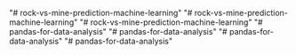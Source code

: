 "# rock-vs-mine-prediction-machine-learning" 
"# rock-vs-mine-prediction-machine-learning" 
"# rock-vs-mine-prediction-machine-learning" 
"# pandas-for-data-analysis" 
"# pandas-for-data-analysis" 
"# pandas-for-data-analysis" 
"# pandas-for-data-analysis" 
